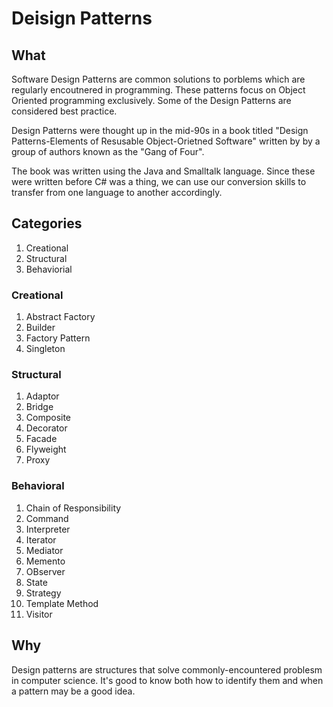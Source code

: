 
# Deisign Patterns

## What
Software Design Patterns are common solutions to porblems which are regularly encoutnered in programming.
These patterns focus on Object Oriented programming exclusively. Some of the Design Patterns are considered best practice.

Design Patterns were thought up in the mid-90s in a book titled "Design Patterns-Elements of Resusable Object-Orietned Software"
written by by a group of authors known as the "Gang of Four".

The book was written using the Java and Smalltalk language. Since these were written before C# was a thing, we can use our
conversion skills to transfer from one language to another accordingly.


## Categories
1. Creational
2. Structural
3. Behaviorial

### Creational
1. Abstract Factory
2. Builder
3. Factory Pattern
4. Singleton

### Structural
1. Adaptor
2. Bridge
3. Composite
4. Decorator
5. Facade
6. Flyweight
7. Proxy

### Behavioral
1. Chain of Responsibility
2. Command
3. Interpreter
4. Iterator
5. Mediator
6. Memento
7. OBserver
8. State
9. Strategy
10. Template Method
11. Visitor

## Why
Design patterns are structures that solve commonly-encountered problesm in computer science. It's good to know both how
to identify them and when a pattern may be a good idea.
